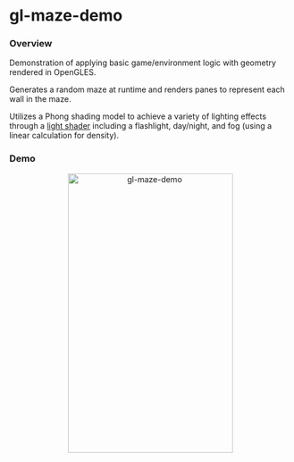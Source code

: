 # gl-maze-demo

### Overview

Demonstration of applying basic game/environment logic with geometry rendered in OpenGLES.

Generates a random maze at runtime and renders panes to represent each wall in the maze.

Utilizes a Phong shading model to achieve a variety of lighting effects through a [light shader](https://github.com/jake-pauls/gl-maze-demo/blob/main/gl-maze-demo/res/shaders/LightShader.fsh) including a flashlight, day/night, and fog (using a linear calculation for density).

### Demo

<p align="center">
    <img src="https://github.com/jake-pauls/gl-maze-demo/blob/main/demo/gl-maze-demo.gif" alt="gl-maze-demo" width="295px" height="500px" />
</p>

